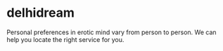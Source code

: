 # delhidream
Personal preferences in erotic mind vary from person to person. We can help you locate the right service for you.
